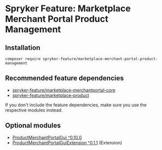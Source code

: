 # Spryker Feature: Marketplace Merchant Portal Product Management



## Installation

```
composer require spryker-feature/marketplace-merchant-portal-product-management
```

## Recommended feature dependencies
- [spryker-feature/marketplace-merchantportal-core](https://github.com/spryker-feature/marketplace-merchantportal-core)
- [spryker-feature/marketplace-product](https://github.com/spryker-feature/marketplace-product)

If you don't include the feature dependencies, make sure you use the respective modules instead.

## Optional modules
- [ProductMerchantPortalGui ^0.10.0](https://github.com/spryker/product-merchant-portal-gui)
- [ProductMerchantPortalGuiExtension ^0.1.1](https://github.com/spryker/product-merchant-portal-gui-extension) (Extension)
